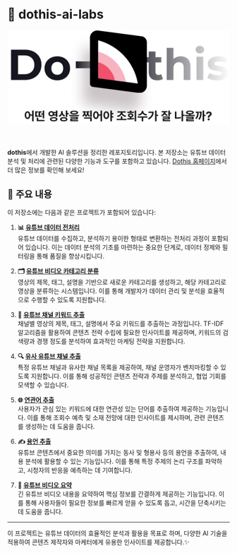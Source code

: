 # 🌟 dothis-ai-labs

<div align="center">
    <img src="images/dothisLogo.png" alt="Dothis Logo" width="800"/>
</div>
<br><br>

**dothis**에서 개발한 AI 솔루션을 정리한 레포지토리입니다. 본 저장소는 유튜브 데이터 분석 및 처리에 관련된 다양한 기능과 도구를 포함하고 있습니다. [Dothis 홈페이지](https://www.dothis.kr/)에서 더 많은 정보를 확인해 보세요!

## 🚀 주요 내용

이 저장소에는 다음과 같은 프로젝트가 포함되어 있습니다:

1. **📊 [유튜브 데이터 전처리](./1_youtube_video_data_preprocessing)**  
   유튜브 데이터를 수집하고, 분석하기 용이한 형태로 변환하는 전처리 과정이 포함되어 있습니다. 이는 데이터 분석의 기초를 마련하는 중요한 단계로, 데이터 정제와 필터링을 통해 품질을 향상시킵니다.

2. **🗂️ [유튜브 비디오 카테고리 분류](./2_youtube_video_category_classification)**  
   영상의 제목, 태그, 설명을 기반으로 새로운 카테고리를 생성하고, 해당 카테고리로 영상을 분류하는 시스템입니다. 이를 통해 개발자가 데이터 관리 및 분석을 효율적으로 수행할 수 있도록 지원합니다.

3. **🔑 [유튜브 채널 키워드 추출](./3_youtube_channel_keyword_extraction)**  
   채널별 영상의 제목, 태그, 설명에서 주요 키워드를 추출하는 과정입니다. TF-IDF 알고리즘을 활용하여 콘텐츠 전략 수립에 필요한 인사이트를 제공하며, 키워드의 검색량과 경쟁 정도를 분석하여 효과적인 마케팅 전략을 지원합니다.

4. **🔍 [유사 유튜브 채널 추출](./4_youtube_similer_channel)**  
   특정 유튜브 채널과 유사한 채널 목록을 제공하여, 채널 운영자가 벤치마킹할 수 있도록 지원합니다. 이를 통해 성공적인 콘텐츠 전략과 주제를 분석하고, 협업 기회를 모색할 수 있습니다.

5. **🌐 [연관어 추출](./5_related_words)**  
   사용자가 관심 있는 키워드에 대한 연관성 있는 단어를 추출하여 제공하는 기능입니다. 이를 통해 조회수 예측 및 소재 전망에 대한 인사이트를 제시하며, 관련 콘텐츠를 생성하는 데 도움을 줍니다.

6. **✍️ [용언 추출](./6_verb_extraction)**  
   유튜브 콘텐츠에서 중요한 의미를 가지는 동사 및 형용사 등의 용언을 추출하여, 내용 분석에 활용할 수 있는 기능입니다. 이를 통해 특정 주제의 논리 구조를 파악하고, 시청자의 반응을 예측하는 데 기여합니다.

7. **📜 [유튜브 비디오 요약](./7_youtube_video_summary)**  
   긴 유튜브 비디오 내용을 요약하여 핵심 정보를 간결하게 제공하는 기능입니다. 이를 통해 사용자들이 필요한 정보를 빠르게 얻을 수 있도록 돕고, 시간을 단축시키는데 도움을 줍니다.

---

이 프로젝트는 유튜브 데이터의 효율적인 분석과 활용을 목표로 하며, 다양한 AI 기술을 적용하여 콘텐츠 제작자와 마케터에게 유용한 인사이트를 제공합니다.✨

